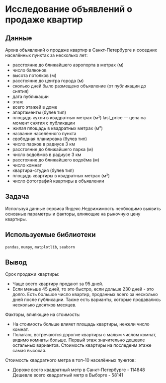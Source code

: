 # Исследование объявлений о продаже квартир
## Данные
Архив объявлений о продаже квартир в Санкт-Петербурге и соседних населённых пунктах за несколько лет:

- расстояние до ближайшего аэропорта в метрах (м)
- число балконов
- высота потолков (м)
- расстояние до центра города (м)
- сколько дней было размещено объявление (от публикации до снятия)
- дата публикации
- этаж
- всего этажей в доме
- апартаменты (булев тип)
- площадь кухни в квадратных метрах (м²) last_price — цена на момент снятия с публикации
- жилая площадь в квадратных метрах (м²)
- название населённого пункта
- свободная планировка (булев тип)
- число парков в радиусе 3 км
- расстояние до ближайшего парка (м)
- число водоёмов в радиусе 3 км
- расстояние до ближайшего водоёма (м)
- число комнат
- квартира-студия (булев тип)
- площадь квартиры в квадратных метрах (м²)
- число фотографий квартиры в объявлении
## Задача
Используя данные сервиса Яндекс.Недвижимость необходимо выявить основные параметры и факторы, влияющие на рыночную цену квартиры.

## Используемые библиотеки
`pandas`, `numpy`, `matplotlib`, `seaborn`

## Вывод
Срок продажи квартиры:
- Чаще всего квартиру продают за 95 дней. 
- Если меньше 45 дней, то это быстро, если дольше 230 дней - это долго. Есть большое число квартир, проданных всего за несколько дней после публикации. Также есть варианты, которые продавались несколько десятков месяцев.

Факторы, влияющие на стоимость:
- На стоимость больше влияет площадь квартиры, нежели число комнат. 
- Полагаю, встречаются дорогие квартиры с малым числом комнат, видимо комнаты больше. Первый этаж значительно дешевле остальных вариантов. Стоимость квартиры на последенм этаже самая высокая.

Стоимость квадратного метра в топ-10 населённых пунктов:
- Дороже всего квадратный метр в Санкт-Петербурге - 114848 Дешевле всего квадратный метр в Выборге - 58141
